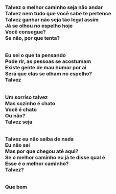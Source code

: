 <div align="left">
  <h3>
Talvez o melhor caminho seja não andar<br>
Talvez nem tudo que você sabe te pertence <br>
Talvez ganhar não seja tão legal assim<br>
Já se olhou no espelho hoje <br>
Você consegue?<br>
Se não, por que tenta? <br><br>

Eu sei o que ta pensando <br>
Pode rir, as pessoas se acostumam<br>
Existe gente de mau humor por ai<br>
Será que elas se olham no espelho? <br>
Talvez<br><br>

Um sorriso talvez <br>
Mas sozinho é chato <br>
Você é chato<br>
Ou não?<br>
Talvez seja<br><br>

Talvez eu não saiba de nada<br>
Eu não sei<br>
Mas por que chegou até aqui?<br>
Se o melhor caminho eu já te disse qual é<br>
Esse é o melhor caminho? <br>
Talvez?<br><br>

Que bom <br>
</h3>
</div>
